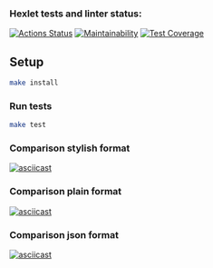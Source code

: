 ### Hexlet tests and linter status:
[![Actions Status](https://github.com/HazretAger/frontend-project-lvl2/workflows/hexlet-check/badge.svg)](https://github.com/HazretAger/frontend-project-lvl2/actions)
[![Maintainability](https://api.codeclimate.com/v1/badges/183f29f111531eb2baf3/maintainability)](https://codeclimate.com/github/HazretAger/frontend-project-lvl2/maintainability)
[![Test Coverage](https://api.codeclimate.com/v1/badges/183f29f111531eb2baf3/test_coverage)](https://codeclimate.com/github/HazretAger/frontend-project-lvl2/test_coverage)

## Setup

```sh
make install
```

### Run tests

```sh
make test
```

### Comparison stylish format
[![asciicast](https://asciinema.org/a/mVc8E45YmcfhxNVlMw0RS0agV.svg)](https://asciinema.org/a/mVc8E45YmcfhxNVlMw0RS0agV)

### Comparison plain format
[![asciicast](https://asciinema.org/a/fxlj2P89fs0AMllVmgTRVinmb.svg)](https://asciinema.org/a/fxlj2P89fs0AMllVmgTRVinmb)

### Comparison json format
[![asciicast](https://asciinema.org/a/9FUfG6L08kNaJkmdKUusmoj9k.svg)](https://asciinema.org/a/9FUfG6L08kNaJkmdKUusmoj9k)